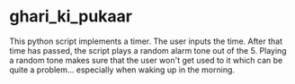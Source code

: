 # ghari_ki_pukaar
This python script implements a timer. The user inputs the time. After that time has passed, the script plays a random alarm tone out of the 5.
Playing a random tone makes sure that the user won't get used to it which can be quite a problem... especially when waking up in the morning.
